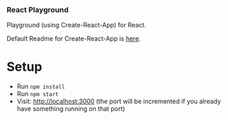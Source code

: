 ### React Playground

Playground (using Create-React-App) for React. 

Default Readme for Create-React-App is [here](README.CRA.md).


# Setup

* Run `npm install`
* Run `npm start`
* Visit: [http://localhost:3000]() (the port will be incremented if you already have something running on that port)

